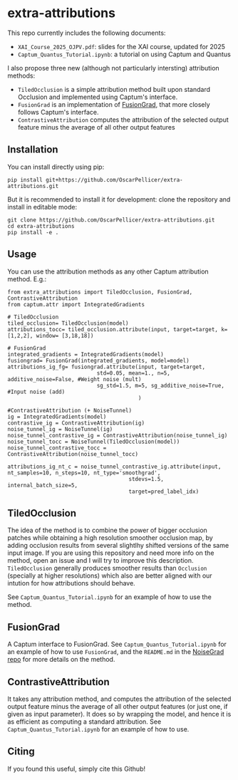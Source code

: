 # extra-attributions


This repo currently includes the following documents:

- `XAI_Course_2025_OJPV.pdf`: slides for the XAI course, updated for 2025
- `Captum_Quantus_Tutorial.ipynb`: a tutorial on using Captum and Quantus

I also propose three new (although not particularly intersting) attribution methods:

- `TiledOcclusion` is a simple attribution method built upon standard Occlusion and implemented using Captum's interface.
- `FusionGrad` is an implementation of [FusionGrad](https://github.com/understandable-machine-intelligence-lab/NoiseGrad), that more closely follows Captum's interface.
- `ContrastiveAttribution` computes the attribution of the selected output feature minus the average of all other output features

## Installation

You can install directly using pip:

```{bash}
pip install git+https://github.com/OscarPellicer/extra-attributions.git
```

But it is recommended to install it for development: clone the repository and install in editable mode:

```{bash}
git clone https://github.com/OscarPellicer/extra-attributions.git
cd extra-attributions
pip install -e .
```

## Usage

You can use the attribution methods as any other Captum attribution method. E.g.:

```{python}
from extra_attributions import TiledOcclusion, FusionGrad, ContrastiveAttribution
from captum.attr import IntegratedGradients

# TiledOcclusion
tiled_occlusion= TiledOcclusion(model)
attributions_tocc= tiled_occlusion.attribute(input, target=target, k=[1,2,2], window= [3,18,18])

# FusionGrad
integrated_gradients = IntegratedGradients(model)
fusiongrad= FusionGrad(integrated_gradients, model=model)
attributions_ig_fg= fusiongrad.attribute(input, target=target,
                            std=0.05, mean=1., n=5, additive_noise=False, #Weight noise (mult)
                            sg_std=1.5, m=5, sg_additive_noise=True, #Input noise (add)
                                         )
                                         
#ContrastiveAttribution (+ NoiseTunnel)
ig = IntegratedGradients(model)
contrastive_ig = ContrastiveAttribution(ig)
noise_tunnel_ig = NoiseTunnel(ig)
noise_tunnel_contrastive_ig = ContrastiveAttribution(noise_tunnel_ig)
noise_tunnel_tocc = NoiseTunnel(TiledOcclusion(model))
noise_tunnel_contrastive_tocc = ContrastiveAttribution(noise_tunnel_tocc)

attributions_ig_nt_c = noise_tunnel_contrastive_ig.attribute(input, nt_samples=10, n_steps=10, nt_type='smoothgrad',
                                      stdevs=1.5, internal_batch_size=5,
                                      target=pred_label_idx)
```

## TiledOcclusion

<!-- For a full woring example, refer to the `Tutorial.ipynb`

Some notes about `TiledOcclusion`:

- If we set `k = [1,1,1]`, it is the same as using standard `Occlusion`
- By using higher values of `k`, the resolution of the attribution gets increased by that factor `k`
- `TiledOcclusion` supports from 1D to 4D tensors (without counting the batch dimension)
- It has been designed to share the interface with Captum, as such it is possible to use Captum's `NoiseTunnel(TiledOcclusion(model))` on top
- The computational costs are exactly the same as for the standard `Occlusion` for a given output resolution

Here we can see some examples of attributions. Notice that when `k = [1,1,1]` `TiledOcclusion` == `Occlusion`; also, notice that in some images class `cock` is being predicted, while on others it is class `hen`, as indicated in the title:

Using Captum's Occlusion (i.e. using TiledOcclusion with `k = [1,1,1]`):
![Using Occlusion](https://github.com/OscarPellicer/tiled_occlusion/blob/main/media/occlusion_1.png)
![Using Occlusion](https://github.com/OscarPellicer/tiled_occlusion/blob/main/media/occlusion_2.png)
![Using Occlusion](https://github.com/OscarPellicer/tiled_occlusion/blob/main/media/occlusion_3b.png)
![Using Occlusion](https://github.com/OscarPellicer/tiled_occlusion/blob/main/media/occlusion_4b.png)

And using TiledOcclusion:
![Using TiledOcclusion](https://github.com/OscarPellicer/tiled_occlusion/blob/main/media/tiled_occlusion_1.png)
![Using TiledOcclusion](https://github.com/OscarPellicer/tiled_occlusion/blob/main/media/tiled_occlusion_2.png)
![Using TiledOcclusion](https://github.com/OscarPellicer/tiled_occlusion/blob/main/media/tiled_occlusion_3.png)
![Using TiledOcclusion](https://github.com/OscarPellicer/tiled_occlusion/blob/main/media/tiled_occlusion_4b.png) -->

The idea of the method is to combine the power of bigger occlusion patches while obtaining a high resolution smoother occlusion map, by adding occlusion results from several slightlhy shifted versions of the same input image. If you are using this repository and need more info on the method, open an issue and I will try to improve this description. `TiledOcclusion` generally produces smoother results than `Occlusion` (specially at higher resolutions) which also are better aligned with our intution for how attributions should behave.

See `Captum_Quantus_Tutorial.ipynb` for an example of how to use the method.

## FusionGrad

A Captum interface to FusionGrad. See `Captum_Quantus_Tutorial.ipynb` for an example of how to use `FusionGrad`, and the `README.md` in the [NoiseGrad repo](https://github.com/understandable-machine-intelligence-lab/NoiseGrad) for more details on the method.

## ContrastiveAttribution

It takes any attribution method, and computes the attribution of the selected output feature minus the average of all other output features (or just one, if given as input parameter). It does so by wrapping the model, and hence it is as efficient as computing a standard attribution. See `Captum_Quantus_Tutorial.ipynb` for an example of how to use.

## Citing

If you found this useful, simply cite this Github!
